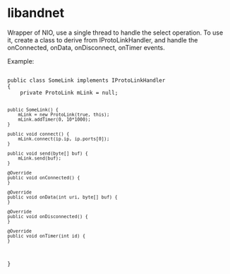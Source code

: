 libandnet
=========

Wrapper of NIO, use a single thread to handle the select operation. To use it, create a class to derive from IProtoLinkHandler, and handle the onConnected, onData, onDisconnect, onTimer events.

Example:
<br/>

<code>
public class SomeLink implements IProtoLinkHandler 
{
	private ProtoLink mLink = null;
	
	public SomeLink() {
		mLink = new ProtoLink(true, this);
		mLink.addTimer(0, 10*1000);
	}
	
	public void connect() {		
		mLink.connect(ip.ip, ip.ports[0]);
	}
	
	public void send(byte[] buf) {
		mLink.send(buf);
	}
	
	@Override
	public void onConnected() {
	}

	@Override
	public void onData(int uri, byte[] buf) {
	}

	@Override
	public void onDisconnected() {
	}

	@Override
	public void onTimer(int id) {
	}
}
</code>
